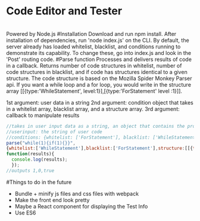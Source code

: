 <h1>Code Editor and Tester</h1>
<br>Powered by Node.js
#Installation
Download and run npm install. After installation of dependencies, run 'node index.js' on the CLI.
By default, the server already has loaded whitelist, blacklist, and conditions running to demonstrate its
capability. To change these, go into index.js and look in the 'Post' routing code.
#Parse function
Processes and delivers results of code in a callback. Returns number of code structures in whitelist,
number of code structures in blacklist, and if code has structures identical to a given structure.
The code structure is based on the Mozilla Spider Monkey Parser api. If you want a while loop and a for loop, you would
write in the structure array [[{type:'WhileStatement', level:1}],[{type:'ForStatement' level :1}]].

1st argument: user data in a string
2nd argument: condition object that takes in a whitelist array, blacklist array, and a structure array.
3rd argument: callback to manipulate results

``` js
//takes in user input data as a string, an object that contains the properties, and a callback
//userinput: the string of user code
//conditions: {whitelist: ['ForStatement'], blacklist: ['WhileStatement'], structure:[[{type:'WhileStatement', level:1}]]
parse("while(1){if(1){}}",
{whitelist:['WhileStatement'],blacklist:['ForStatement'],structure:[[{type:'WhileStatement', level:1}]]},
function(results){
  console.log(results);
  });
//outputs 1,0,true
```
#Things to do in the future
<ul>
  <li>Bundle + minify js files and css files with webpack</li>
  <li>Make the front end look pretty</li>
  <li>Maybe a React component for displaying the Test Info</li>
  <li>Use ES6</li>
</ul>
